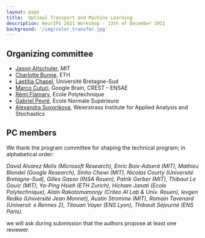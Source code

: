 ```yaml
---
layout: page
title:  Optimal Transport and Machine Learning  
description: NeurIPS 2021 Workshop - 13th of December 2021
background: '/img/color_transfer.jpg'
---
```


## Organizing committee

- [Jason Altschuler](http://www.mit.edu/~jasonalt/), MIT
- [Charlotte Bunne](https://www.bunne.ch/), ETH
- [Laetitia Chapel](https://people.irisa.fr/Laetitia.Chapel/), Université Bretagne-Sud
- [Marco Cuturi](https://marcocuturi.net/), Google Brain, CREST - ENSAE
- [Rémi Flamary](https://remi.flamary.com/index.fr.html), Ecole Polytechnique
- [Gabriel Peyré](http://www.gpeyre.com/), Ecole Normale Supérieure
- [Alexandra Suvorikova](https://scholar.google.de/citations?user=FTLXftQAAAAJ), Weierstrass Institute for Applied Analysis and Stochastics

## PC members
We thank the program committee for shaping the technical program; in alphabetical order:

*David Alvarez Melis (Microsoft Research),
Enric Boix-Adserà (MIT), Mathieu Blondel (Google Research), Sinho Chewi (MIT), Nicolas Courty
(Université Bretagne-Sud), Gilles Gasso (INSA Rouen), Patrik Gerber (MIT), Thibaut Le Gouic (MIT),
Ya-Ping Hsieh (ETH Zurich), Hicham Janati (Ecole Polytechnique), Alain Rakotomamonjy (Criteo
AI Lab & Univ. Rouen), Ievgen Redko (Université Jean Monnet), Austin Stromme (MIT), Romain
Tavenard (Universit e Rennes 2), Titouan Vayer (ENS Lyon), Thibault Séjourné (ENS Paris).*

we will ask during submission that the authors propose at least one reviewer.
